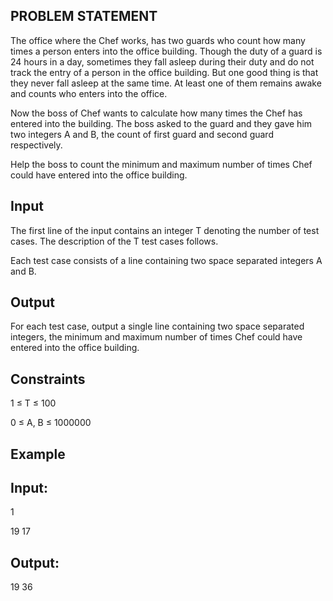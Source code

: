 ## PROBLEM STATEMENT 

The office where the Chef works, has two guards who count how many times a person enters into the office building. 
Though the duty of a guard is 24 hours in a day, sometimes they fall asleep during their duty and do not track the
entry of a person in the office building. But one good thing is that they never fall asleep at the same time. At 
least one of them remains awake and counts who enters into the office.


Now the boss of Chef wants to calculate how many times the Chef has entered into the building. The boss asked to the
guard and they gave him two integers A and B, the count of first guard and second guard respectively.


Help the boss to count the minimum and maximum number of times Chef could have entered into the office building.

## Input
The first line of the input contains an integer T denoting the number of test cases. The description of the T test cases follows.

Each test case consists of a line containing two space separated integers A and B.

## Output
For each test case, output a single line containing two space separated integers, the minimum and maximum number of times Chef could 
have entered into the office building.

## Constraints
1 ≤ T ≤ 100

0 ≤ A, B ≤ 1000000

## Example
## Input:
1

19  17

## Output:
19  36
